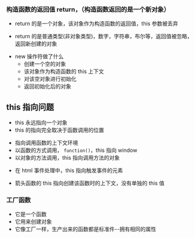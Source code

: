 ### 构造函数的返回值 return，（构造函数返回的是一个新对象）

- return 的是一个对象，该对象作为构造函数的返回值，this 参数被丢弃

* return 的是普通类型(非对象类型)，数字，字符串，布尔等，返回值被忽略，返回新创建的对象

- new 操作符做了什么
  - 创建一个空的对象
  - 该对象作为构造函数的 this 上下文
  - 对该空对象进行初始化
  - 返回初始化后的对象

## this 指向问题

- this 永远指向一个对象
- this 的指向完全取决于函数调用的位置

* 指向调用函数的上下文环境
* 以函数的方式调用， `function()`，this 指向 window
* 以对象的方法调用，this 指向调用方法的对象

- 在 html 事件处理中，this 指向触发事件的元素

* 箭头函数的 this 指向创建该函数时的上下文，没有单独的 this 值

### 工厂函数

- 它是一个函数
- 它用来创建对象
- 它像工厂一样，生产出来的函数都是标准件--拥有相同的属性

